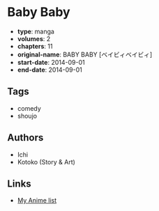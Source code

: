 # Baby Baby

-   **type**: manga
-   **volumes**: 2
-   **chapters**: 11
-   **original-name**: BABY BABY [ベイビィベイビィ]
-   **start-date**: 2014-09-01
-   **end-date**: 2014-09-01

## Tags

-   comedy
-   shoujo

## Authors

-   Ichi
-   Kotoko (Story & Art)

## Links

-   [My Anime list](https://myanimelist.net/manga/95928/Baby_Baby)
